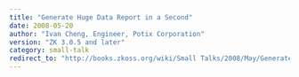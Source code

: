 ```yaml
---
title: "Generate Huge Data Report in a Second"
date: 2008-05-20
author: "Ivan Cheng, Engineer, Potix Corporation"
version: "ZK 3.0.5 and later"
category: small-talk
redirect_to: "http://books.zkoss.org/wiki/Small Talks/2008/May/Generate Huge Data Report in a Second"
---
```


